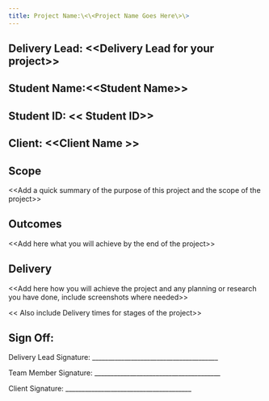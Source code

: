 ```yaml
---
title: Project Name:\<\<Project Name Goes Here\>\>
---
```


## Delivery Lead: \<\<Delivery Lead for your project\>\>

## Student Name:\<\<Student Name\>\>

## Student ID: \<\< Student ID\>\>

## Client: \<\<Client Name \>\>

## **Scope**

\<\<Add a quick summary of the purpose of this project and the scope of the project\>\>

## **Outcomes**

\<\<Add here what you will achieve by the end of the project\>\>

## **Delivery**

\<\<Add here how you will achieve the project and any planning or research you
have done, include
screenshots where needed\>\>

\<\< Also include Delivery times for stages of the project\>\>

## **Sign Off:**

Delivery Lead Signature:
\_\_\_\_\_\_\_\_\_\_\_\_\_\_\_\_\_\_\_\_\_\_\_\_\_\_\_\_\_\_\_\_\_\_\_\_\_\_\_

Team Member Signature:
\_\_\_\_\_\_\_\_\_\_\_\_\_\_\_\_\_\_\_\_\_\_\_\_\_\_\_\_\_\_\_\_\_\_\_\_\_\_\_

Client Signature: \_\_\_\_\_\_\_\_\_\_\_\_\_\_\_\_\_\_\_\_\_\_\_\_\_\_\_\_\_\_\_\_\_\_\_\_\_\_\_
